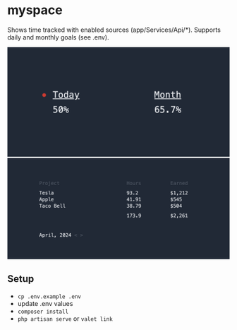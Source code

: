 # myspace

Shows time tracked with enabled sources (app/Services/Api/*).
Supports daily and monthly goals (see .env).

![goals page](./readme.png)
![month review page](./readme2.png)


## Setup
- `cp .env.example .env`
- update .env values
- `composer install`
- `php artisan serve` or `valet link`

